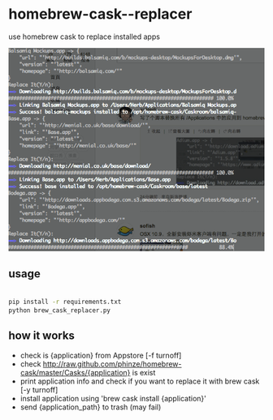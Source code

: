 # homebrew-cask--replacer

use homebrew cask to replace installed apps

![screenshot](screenshot.png)

## usage

```bash

pip install -r requirements.txt
python brew_cask_replacer.py

```
## how it works

* check is {application} from Appstore [-f turnoff]
* check http://raw.github.com/phinze/homebrew-cask/master/Casks/{application} is exist
* print application info and check if you want to replace it with brew cask [-y turnoff]
* install application using 'brew cask install {application}'
* send {application_path} to trash (may fail)
